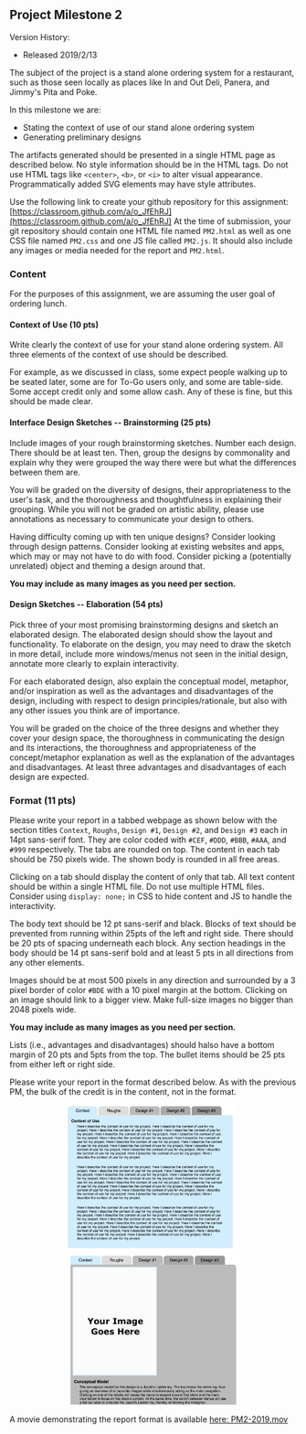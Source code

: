 ## Project Milestone 2

Version History: 

- Released 2019/2/13

The subject of the project is a stand alone ordering system for a restaurant,
such as those seen locally as places like In and Out Deli, Panera, and Jimmy's
Pita and Poke.

In this milestone we are:

- Stating the context of use of our stand alone ordering system
- Generating preliminary designs

The artifacts generated should be presented in a single HTML page as described
below. No style information should be in the HTML tags. Do not use
HTML tags like `<center>`, `<b>`, or `<i>` to alter visual appearance.
Programmatically added SVG elements may have style attributes.

Use the following link to create your github repository for this assignment:
[https://classroom.github.com/a/o_JfEhRJ](https://classroom.github.com/a/o_JfEhRJ)
At the time of submission, your git repository should contain one HTML file
named `PM2.html` as well as one CSS file named `PM2.css` and one JS file
called `PM2.js`. It should also include any images or media needed for the
report and `PM2.html`. 

### Content

For the purposes of this assignment, we are assuming the user goal of ordering
lunch.

#### Context of Use (10 pts)

Write clearly the context of use for your stand alone ordering system. All
three elements of the context of use should be described.

For example, as we discussed in class, some expect people walking up to be
seated later, some are for To-Go users only, and some are table-side. Some
accept credit only and some allow cash. Any of these is fine, but this should
be made clear.

#### Interface Design Sketches -- Brainstorming (25 pts)

Include images of your rough brainstorming sketches. Number each design. There
should be at least ten. Then, group the designs by commonality and explain why
they were grouped the way there were but what the differences between them
are. 

You will be graded on the diversity of designs, their appropriateness to the
user's task, and the thoroughness and thoughtfulness in explaining their
grouping. While you will not be graded on artistic ability, please use
annotations as necessary to communicate your design to others. 

Having difficulty coming up with ten unique designs? Consider looking through
design patterns. Consider looking at existing websites and apps, which may or
may not have to do with food. Consider picking a (potentially unrelated)
object and theming a design around that.

**You may include as many images as you need per section.**

#### Design Sketches -- Elaboration (54 pts)

Pick three of your most promising brainstorming designs and sketch an
elaborated design. The elaborated design should show the layout and
functionality. To elaborate on the design, you may need to draw the sketch in
more detail, include more windows/menus not seen in the initial design,
annotate more clearly to explain interactivity.

For each elaborated design, also explain the conceptual model, metaphor,
and/or inspiration as well as the advantages and disadvantages of the design,
including with respect to design principles/rationale, but also with any other
issues you think are of importance.

You will be graded on the choice of the three designs and whether they cover
your design space, the thoroughness in communicating the design and its
interactions, the thoroughness and appropriateness of the concept/metaphor
explanation as well as the explanation of the advantages and disadvantages. At
least three advantages and disadvantages of each design are expected.



### Format (11 pts)

Please write your report in a tabbed webpage as shown below with the section
titles `Context`, `Roughs`, `Design #1`, `Design #2`, and `Design #3` each in
14pt sans-serif font. They are color coded with `#CEF`, `#DDD`, `#BBB`,
`#AAA`, and `#999` respectively. The tabs are rounded on top. The content in
each tab should be 750 pixels wide. The shown body is rounded in all free
areas. 

Clicking on a tab should display the content of only that tab. All text
content should be within a single HTML file. Do not use multiple HTML files. 
Consider using `display: none;` in CSS to hide content and JS to handle the
interactivity.

The body text should be 12 pt sans-serif and black. Blocks of text should be
prevented from running within 25pts of the left and right side. There should
be 20 pts of spacing underneath each block. Any section headings in the body
should be 14 pt sans-serif bold and at least 5 pts in all directions from any
other elements.

Images should be at most 500 pixels in any direction and surrounded by a 3
pixel border of color `#BDE` with a 10 pixel margin at the bottom. Clicking on
an image should link to a bigger view. Make full-size images no bigger than
2048 pixels wide.

**You may include as many images as you need per section.**

Lists (i.e., advantages and disadvantages) should halso have a bottom margin
of 20 pts and 5pts from the top. The bullet items should be 25 pts from either
left or right side.

Please write your report in the format described below. As with the previous
PM, the bulk of the credit is in the content, not in the format. 



<p align="center">
  <img src="images/PM2-2019-1.png" width=300 />
  &nbsp;
  <img src="images/PM2-2019-2.png" width=300 />
</p>


A movie demonstrating the report format is available [here:
PM2-2019.mov](videos/PM2-2019.mov)


